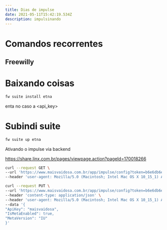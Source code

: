 ```yaml
---
title: Dias de impulse
date: 2021-05-11T15:42:19.534Z
description: impulsinando
---
```

# Comandos recorrentes


## Freewilly

# Baixando coisas

```bash
fw suite install etna
```
enta no caso  a <api_key>

# Subindi suite

```bash
fw suite up etna
```

Ativando o impulse via backend

https://share.linx.com.br/pages/viewpage.action?pageId=170018266

```bash
curl --request GET \
--url 'https://www.maisvaidosa.com.br/app/impulse/config?token=b6e6db6e-467c-4de8-8f5e-e22c7565da81' \
--header 'user-agent: Mozilla/5.0 (Macintosh; Intel Mac OS X 10_15_1) AppleWebKit/537.36 (KHTML, like Gecko) Chrome/78.0.3904.108 Safari/537.36'

curl --request PUT \
--url 'https://www.maisvaidosa.com.br/app/impulse/config?token=b6e6db6e-467c-4de8-8f5e-e22c7565da81' \
--header 'content-type: application/json' \
--header 'user-agent: Mozilla/5.0 (Macintosh; Intel Mac OS X 10_15_1) AppleWebKit/537.36 (KHTML, like Gecko) Chrome/78.0.3904.108 Safari/537.36' \
--data '{
"ApiKey": "maisvaidosa",
"IsMetaEnabled": true,
"MetaVersion": "IU"
}'
```

